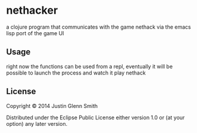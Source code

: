# nethacker

a clojure program that communicates with the game nethack via the emacs lisp port of the game UI

## Usage

right now the functions can be used from a repl, eventually it will be possible to launch the process and watch it play nethack

## License

Copyright © 2014 Justin Glenn Smith

Distributed under the Eclipse Public License either version 1.0 or (at
your option) any later version.
